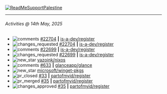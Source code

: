 [![ReadMeSupportPalestine](https://github.com/Safouene1/support-palestine-banner/blob/master/banner-support.svg)](https://github.com/Safouene1/support-palestine-banner)

---

<!--RECENT_ACTIVITY:last_update-->
###### Activities @ 14th May, 2025
<!--RECENT_ACTIVITY:last_update_end-->

<!--RECENT_ACTIVITY:start-->
- ![comments](https://cdn.jsdelivr.net/gh/Readme-Workflows/Readme-Icons@main/icons/octicons/Comment.svg) [#22704](https://github.com/is-a-dev/register/pull/22704#discussion_r2088518594) **|** [is-a-dev/register](https://github.com/is-a-dev/register)<br>
- ![changes_requested](https://cdn.jsdelivr.net/gh/Readme-Workflows/Readme-Icons@main/icons/octicons/RequestedChanges.svg) [#22704](https://github.com/is-a-dev/register/pull/22704#pullrequestreview-2839486514) **|** [is-a-dev/register](https://github.com/is-a-dev/register)<br>
- ![comments](https://cdn.jsdelivr.net/gh/Readme-Workflows/Readme-Icons@main/icons/octicons/Comment.svg) [#22699](https://github.com/is-a-dev/register/pull/22699#discussion_r2088517358) **|** [is-a-dev/register](https://github.com/is-a-dev/register)<br>
- ![changes_requested](https://cdn.jsdelivr.net/gh/Readme-Workflows/Readme-Icons@main/icons/octicons/RequestedChanges.svg) [#22699](https://github.com/is-a-dev/register/pull/22699#pullrequestreview-2839484471) **|** [is-a-dev/register](https://github.com/is-a-dev/register)<br>
- ![new_star](https://cdn.jsdelivr.net/gh/Readme-Workflows/Readme-Icons@main/icons/octicons/StarredRepositoryYellow.svg) [yazoink/nixos](https://github.com/yazoink/nixos)<br>
- ![comments](https://cdn.jsdelivr.net/gh/Readme-Workflows/Readme-Icons@main/icons/octicons/Comment.svg) [#633](https://github.com/glanceapp/glance/issues/633#issuecomment-2869181947) **|** [glanceapp/glance](https://github.com/glanceapp/glance)<br>
- ![new_star](https://cdn.jsdelivr.net/gh/Readme-Workflows/Readme-Icons@main/icons/octicons/StarredRepositoryYellow.svg) [microsoft/winget-pkgs](https://github.com/microsoft/winget-pkgs)<br>
- ![pr_closed](https://cdn.jsdelivr.net/gh/Readme-Workflows/Readme-Icons@main/icons/octicons/PullRequestClosed.svg) [#33](https://github.com/partofmyid/register/pull/33) **|** [partofmyid/register](https://github.com/partofmyid/register)<br>
- ![pr_merged](https://cdn.jsdelivr.net/gh/Readme-Workflows/Readme-Icons@main/icons/octicons/PullRequestMerged.svg) [#35](https://github.com/partofmyid/register/pull/35) **|** [partofmyid/register](https://github.com/partofmyid/register)<br>
- ![changes_approved](https://cdn.jsdelivr.net/gh/Readme-Workflows/Readme-Icons@main/icons/octicons/ApprovedChanges.svg) [#35](https://github.com/partofmyid/register/pull/35#pullrequestreview-2824754348) **|** [partofmyid/register](https://github.com/partofmyid/register)<br>
<!--RECENT_ACTIVITY:end-->

